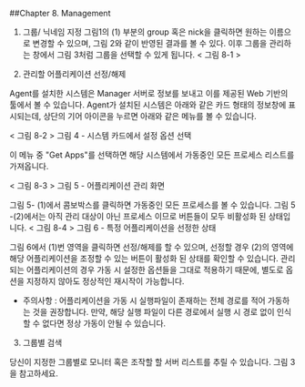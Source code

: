 ##Chapter 8. Management

1) 그룹/ 닉네임 지정
  그림1의 (1) 부분의 group 혹은 nick을 클릭하면 원하는 이름으로 변경할 수 있으며,
그림 2와 같이 반영된 결과를 볼 수 있다. 이후 그룹을 관리하는 창에서 그림 3처럼 그룹을 선택할 수 있게 됩니다.
< 그림 8-1 >


2) 관리할 어플리케이션 선정/해제

 Agent를 설치한 시스템은 Manager 서버로 정보를 보내고 이를 제공된 Web 기반의 툴에서 볼 수 있습니다. Agent가 설치된 시스템은 아래와 같은 카드 형태의 정보창에 표시되는데, 상단의 기어 아이콘을 누르면 아래와 같은 메뉴를 볼 수 있습니다.

< 그림 8-2 >
 그림 4 - 시스템 카드에서 설정 옵션 선택


 이 메뉴 중 "Get Apps"를 선택하면 해당 시스템에서 가동중인 모든 프로세스 리스트를 가져옵니다.

 < 그림 8-3 >
 그림 5 - 어플리케이션 관리 화면



 그림 5- (1)에서 콤보박스를 클릭하면 가동중인 모든 프로세스를 볼 수 있습니다.
그림 5 -(2)에서는 아직 관리 대상이 아닌 프로세스 이므로 버튼들이 모두 비활성화 된 상태입니다.
< 그림 8-4 >
그림 6 - 특정 어플리케이션을 선정한 상태


그림 6에서 (1)번 영역을 클릭하면 선정/해제를 할 수 있으며, 선정할 경우 (2)의 영역에 해당 어플리케이션을 조정할 수 있는 버튼이 활성화 된 상태를 확인할 수 있습니다.
관리되는 어플리케이션의 경우 가동 시 설정한 옵션들을 그대로 적용하기 때문에, 별도로 옵션을 지정하지 않아도 정상적인 재시작이 가능합니다.

* 주의사항 : 어플리케이션을 가동 시 실행파일이 존재하는 전체 경로를 적어 가동하는 것을 권장합니다. 만약, 해당 실행 파일이 다른 경로에서 실행 시 경로 없이 인식할 수 없다면 정상 가동이 안될 수 있습니다.

3) 그룹별 검색

당신이 지정한 그룹별로 모니터 혹은 조작할 할 서버 리스트를 추릴 수 있습니다. 그림 3을 참고하세요.
 
